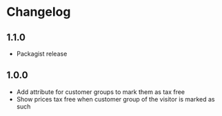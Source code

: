 # Changelog

## 1.1.0

- Packagist release

## 1.0.0

- Add attribute for customer groups to mark them as tax free
- Show prices tax free when customer group of the visitor is marked as such
